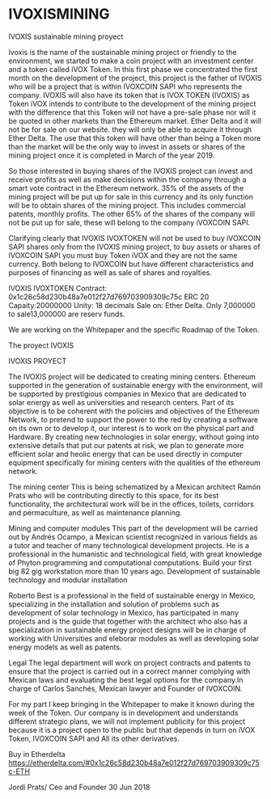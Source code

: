 # IVOXISMINING

IVOXIS sustainable mining proyect

Ivoxis is the name of the sustainable mining project or friendly to the environment, we started to make a coin project with an investment center and a token called iVOX Token. In this first phase we concentrated the first month on the development of the project, this project is the father of IVOXIS who will be a project that is within IVOXCOIN SAPI who represents the company. IVOXIS will also have its token that is IVOX TOKEN (IVOXIS) as Token iVOX intends to contribute to the development of the mining project with the difference that this Token will not have a pre-sale phase nor will it be quoted in other markets than the Ethereum market. Ether Delta and it will not be for sale on our website. they will only be able to acquire it through Ether Delta. The use that this token will have other than being a Token more than the market will be the only way to invest in assets or shares of the mining project once it is completed in March of the year 2019.

So those interested in buying shares of the IVOXIS project can invest and receive profits as well as make decisions within the company through a smart vote contract in the Ethereum network.
35% of the assets of the mining project will be put up for sale in this currency and its only function will be to obtain shares of the mining project. This includes commercial patents, monthly profits. The other 65% of the shares of the company will not be put up for sale, these will belong to the company iVOXCOIN SAPI.

Clarifying clearly that IVOXIS IVOXTOKEN will not be used to buy iVOXCOIN SAPI shares only from the IVOXIS mining project, to buy assets or shares of IVOXCOIN SAPI you must buy Token iVOX and they are not the same currency. Both belong to IVOXCOIN but have different characteristics and purposes of financing as well as sale of shares and royalties.

IVOXIS IVOXTOKEN
Contract: 0x1c26c58d230b48a7e012f27d769703909309c75c
ERC 20
Capaity:20000000
Unity: 18 decimals
Sale on: Ether Delta.
Only 7,000000 to sale13,000000 are reserv funds.

We are working on the Whitepaper and the specific Roadmap of the Token.

The proyect IVOXIS

IVOXIS PROYECT

The IVOXIS project will be dedicated to creating mining centers. Ethereum supported in the generation of sustainable energy with the environment, will be supported by prestigious companies in Mexico that are dedicated to solar energy as well as universities and research centers. Part of its objective is to be coherent with the policies and objectives of the Ethereum Network, to pretend to support the power to the red by creating a software on its own or to develop it, our interest is to work on the physical part and Hardware. By creating new technologies in solar energy, without going into extensive details that put our patents at risk, we plan to generate more efficient solar and heolic energy that can be used directly in computer equipment specifically for mining centers with the qualities of the ethereum network.

The mining center
This is being schematized by a Mexican architect Ramón Prats who will be contributing directly to this space, for its best functionality, the architectural work will be in the offices, toilets, corridors and permaculture, as well as maintenance planning.

Mining and computer modules
This part of the development will be carried out by Andrés Ocampo, a Mexican scientist recognized in various fields as a tutor and teacher of many technological development projects. He is a professional in the humanistic and technological field, with great knowledge of Phyton programming and computational computations. Build your first big 82 gig workstation more than 10 years ago.
Development of sustainable technology and modular installation

Roberto Best is a professional in the field of sustainable energy in Mexico, specializing in the installation and solution of problems such as development of solar technology in Mexico, has participated in many projects and is the guide that together with the architect who also has a specialization in sustainable energy project designs will be in charge of working with Universities and eleborar modules as well as developing solar energy models as well as patents.

Legal
The legal department will work on project contracts and patents to ensure that the project is carried out in a correct manner complying with Mexican laws and evaluating the best legal options for the company.In charge of Carlos Sanchés, Mexican lawyer and Founder of IVOXCOIN.

For my part I keep bringing in the Whitepaper to make it known during the week of the Token. Our company is in development and understands different strategic plans, we will not implement publicity for this project because it is a project open to the public but that depends in turn on iVOX Token, IVOXCOIN SAPI and All its other derivatives.

Buy in Etherdelta https://etherdelta.com/#0x1c26c58d230b48a7e012f27d769703909309c75c-ETH

Jordi Prats/ Ceo and Founder 30 Jun 2018
